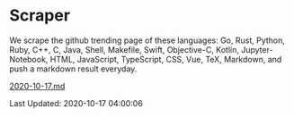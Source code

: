 # Scraper

We scrape the github trending page of these languages: Go, Rust, Python, Ruby, C++, C, Java, Shell, Makefile, Swift, Objective-C, Kotlin, Jupyter-Notebook, HTML, JavaScript, TypeScript, CSS, Vue, TeX, Markdown, and push a markdown result everyday.

[2020-10-17.md](https://github.com/yangwenmai/github-trending-backup/blob/master/2020-10-17.md)

Last Updated: 2020-10-17 04:00:06